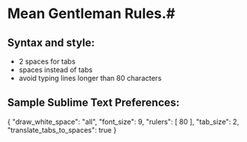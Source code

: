 # Mean Gentleman Rules.#

## Syntax and style: ##
* 2 spaces for tabs
*   spaces instead of tabs
*   avoid typing lines longer than 80 characters

## Sample Sublime Text Preferences: ##
{
  "draw_white_space": "all",
  "font_size": 9,
  "rulers":
  [
    80
  ],
  "tab_size": 2,
  "translate_tabs_to_spaces": true
}
